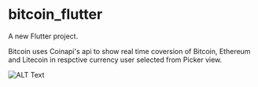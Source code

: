 # bitcoin_flutter

A new Flutter project.

Bitcoin uses Coinapi's api to show real time coversion of Bitcoin, Ethereum and Litecoin in respctive currency user selected from Picker view.

![ALT Text](https://media.giphy.com/media/oIiIqtWj4nBYNTXrsg/giphy.gif)
